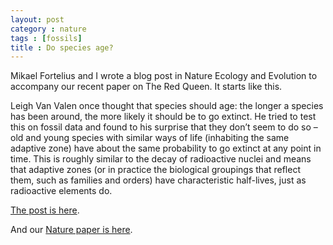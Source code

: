 ```yaml
---
layout: post
category : nature
tags : [fossils]
title : Do species age?
---
```


Mikael Fortelius and I wrote a blog post in Nature Ecology and Evolution to accompany our recent paper on The Red Queen. It starts like this.

Leigh Van Valen once thought that species should age: the longer a species has been around, the more likely it should be to go extinct. He tried to test this on fossil data and found to his surprise that they don’t seem to do so – old and young species with similar ways of life (inhabiting the same adaptive zone) have about the same probability to go extinct at any point in time. This is roughly similar to the decay of radioactive nuclei and means that adaptive zones (or in practice the biological groupings that reflect them, such as families and orders) have characteristic half-lives, just as radioactive elements do.

[The post is here](https://natureecoevocommunity.nature.com/posts/25646-do-species-age).

And our [Nature paper is here](http://go.nature.com/2j45nOX).

